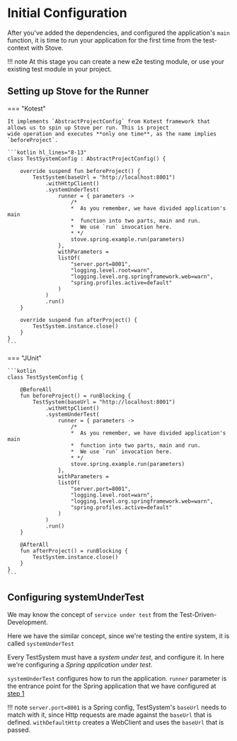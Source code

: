 # Initial Configuration

After you've added the dependencies, and configured the application's `main` function,
it is time to run your application for the first time from the test-context with Stove.

!!! note
    At this stage you can create a new e2e testing module, or use your existing test module in your project.

## Setting up Stove for the Runner

=== "Kotest"

    It implements `AbstractProjectConfig` from Kotest framework that allows us to spin up Stove per run. This is project
    wide operation and executes **only one time**, as the name implies `beforeProject`.
    
    ```kotlin hl_lines="8-13"
    class TestSystemConfig : AbstractProjectConfig() {
    
        override suspend fun beforeProject() {
            TestSystem(baseUrl = "http://localhost:8001")
                .withHttpClient()
                .systemUnderTest(
                    runner = { parameters ->
                        /* 
                        *  As you remember, we have divided application's main 
                        *  function into two parts, main and run. 
                        *  We use `run` invocation here.
                        * */
                        stove.spring.example.run(parameters)
                    },
                    withParameters =
                    listOf(
                        "server.port=8001",
                        "logging.level.root=warn",
                        "logging.level.org.springframework.web=warn",
                        "spring.profiles.active=default"
                    )
                )
                .run()
        }
    
        override suspend fun afterProject() {
            TestSystem.instance.close()
        }
    }
    ```

=== "JUnit"

    ```kotlin
    class TestSystemConfig {
    
        @BeforeAll
        fun beforeProject() = runBlocking {
            TestSystem(baseUrl = "http://localhost:8001")
                .withHttpClient()
                .systemUnderTest(
                    runner = { parameters ->
                        /* 
                        *  As you remember, we have divided application's main 
                        *  function into two parts, main and run. 
                        *  We use `run` invocation here.
                        * */
                        stove.spring.example.run(parameters)
                    },
                    withParameters =
                    listOf(
                        "server.port=8001",
                        "logging.level.root=warn",
                        "logging.level.org.springframework.web=warn",
                        "spring.profiles.active=default"
                    )
                )
                .run()
        }
    
        @AfterAll
        fun afterProject() = runBlocking {
            TestSystem.instance.close()
        }
    }
    ```

## Configuring systemUnderTest

We may know the concept of `service under test` from the Test-Driven-Development.

Here we have the similar concept, since we're testing the entire system, it is called `systemUnderTest`

Every TestSystem must have a _system under test_, and configure it.
In here we're configuring a _Spring application under test_.

`systemUnderTest` configures how to run the application. `runner` parameter is the entrance point for the Spring
application
that we have configured at [step 1](0001-tuning-app.md#tuning-the-applications-entry-point)

!!! note
    `server.port=8001` is a Spring config, TestSystem's `baseUrl` needs to match with it, since Http requests are made
    against the `baseUrl` that is defined. `withDefaultHttp` creates a WebClient and uses the `baseUrl` that is passed.

